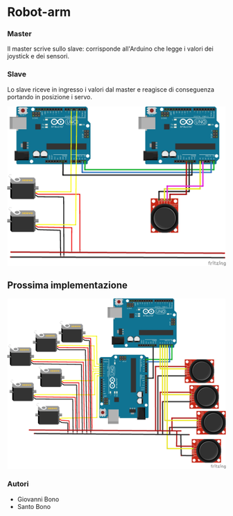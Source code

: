 # Robot-arm

### Master

Il master scrive sullo slave: corrisponde all'Arduino che legge i valori dei joystick e dei sensori.

### Slave

Lo slave riceve in ingresso i valori dal master e reagisce di conseguenza portando in posizione i servo.

![image developed using Fritzing](img/schema.jpg)

## Prossima implementazione

![image developed using Fritzing](img/schema-next.jpg)

### Autori
* Giovanni Bono
* Santo Bono
